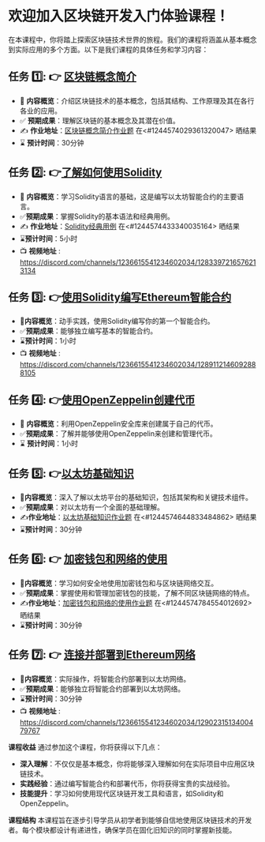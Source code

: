 # 欢迎加入区块链开发入门体验课程！

在本课程中，你将踏上探索区块链技术世界的旅程。我们的课程将涵盖从基本概念到实际应用的多个方面。以下是我们课程的具体任务和学习内容：

## 任务 1️⃣: 👉 [区块链概念简介](https://github.com/RemoteCodeCamp/openWeb3/blob/main/01.%E5%8C%BA%E5%9D%97%E9%93%BE%E6%A6%82%E5%BF%B5%E7%AE%80%E4%BB%8B.md)
- 📖 **内容概览**：介绍区块链技术的基本概念，包括其结构、工作原理及其在各行各业的应用。
- ✅ **预期成果**：理解区块链的基本概念及其潜在价值。
- ✍️ **作业地址**：[区块链概念简介作业题](https://github.com/RCCCamp/openWeb3/blob/main/08.区块链概念简介作业题.md) 在<#1244574029361320047> 晒结果
- ⌛ **预计时间**：30分钟

## 任务 2️⃣: 👉[了解如何使用Solidity](https://github.com/RemoteCodeCamp/openWeb3/blob/main/02.%E4%BA%86%E8%A7%A3%E5%A6%82%E4%BD%95%E4%BD%BF%E7%94%A8Solidity.md)
- 📖 **内容概览**：学习Solidity语言的基础，这是编写以太坊智能合约的主要语言。
- ✅**预期成果**：掌握Solidity的基本语法和经典用例。
- ✍️ **作业地址**：[Solidity经典用例](https://github.com/RCCCamp/openWeb3/blob/main/09.Solidity%20经典用例.md) 在<#1244574433340035164> 晒结果
- ⌛**预计时间**：5小时
- 📺 **视频地址** :  https://discord.com/channels/1236615541234602034/1283397216576213134

## 任务 3️⃣: 👉[使用Solidity编写Ethereum智能合约](https://github.com/RemoteCodeCamp/openWeb3/blob/main/03.%E4%BD%BF%E7%94%A8Solidity%20%E7%BC%96%E5%86%99%20Ethereum%E6%99%BA%E8%83%BD%E5%90%88%E5%90%8C.md)
- 📖**内容概览**：动手实践，使用Solidity编写你的第一个智能合约。
- ✅**预期成果**：能够独立编写基本的智能合约。
- ⌛**预计时间**：1小时
- 📺 **视频地址** :  https://discord.com/channels/1236615541234602034/1289112146092888105

## 任务 4️⃣: 👉[使用OpenZeppelin创建代币](https://github.com/RemoteCodeCamp/openWeb3/blob/main/04.%E4%BD%BF%E7%94%A8OpenZeppelin%E5%88%9B%E5%BB%BA%E4%BB%A3%E5%B8%81.md)
- 📖 **内容概览**：利用OpenZeppelin安全库来创建属于自己的代币。
- ✅**预期成果**：了解并能够使用OpenZeppelin来创建和管理代币。
- ⌛ **预计时间**：1小时

## 任务 5️⃣: 👉[以太坊基础知识](https://github.com/RemoteCodeCamp/openWeb3/blob/main/05.%E4%BB%A5%E5%A4%AA%E5%9D%8A%E7%BD%91%E7%BB%9C%E5%9F%BA%E7%A1%80%E7%9F%A5%E8%AF%86.md)
- 📖**内容概览**：深入了解以太坊平台的基础知识，包括其架构和关键技术组件。
- ✅**预期成果**：对以太坊有一个全面的基础理解。
- ✍️**作业地址**：[以太坊基础知识作业题](https://github.com/RCCCamp/openWeb3/blob/main/10.以太坊基础知识作业题.md) 在<#1244574644833484862> 晒结果
- ⌛**预计时间**：30分钟

## 任务 6️⃣: 👉 [加密钱包和网络的使用](https://github.com/RemoteCodeCamp/openWeb3/blob/main/06.%E5%8A%A0%E5%AF%86%E9%92%B1%E5%8C%85%E7%9A%84%E4%BD%BF%E7%94%A8.md)
- 📖**内容概览**：学习如何安全地使用加密钱包和与区块链网络交互。
- ✅**预期成果**：掌握使用和管理加密钱包的技能，了解不同区块链网络的特点。
- ✍️**作业地址**：[加密钱包和网络的使用作业题](https://github.com/RCCCamp/openWeb3/blob/main/11.加密钱包和网络的使用作业题.md)  在<#1244574784554012692> 晒结果
- ⌛**预计时间**：30分钟

## 任务 7️⃣: 👉 [连接并部署到Ethereum网络](https://github.com/RemoteCodeCamp/openWeb3/blob/main/07.%E8%BF%9E%E6%8E%A5%E5%B9%B6%E9%83%A8%E7%BD%B2%E5%88%B0%20Ethereum%E7%BD%91%E7%BB%9C.md)
-  📖**内容概览**：实际操作，将智能合约部署到以太坊网络。
- ✅**预期成果**：能够独立将智能合约部署到以太坊网络。
- ⌛**预计时间**：30分钟
- 📺 **视频地址** :  https://discord.com/channels/1236615541234602034/1290231513400479767

**课程收益**
通过参加这个课程，你将获得以下几点：
- **深入理解**：不仅仅是基本概念，你将能够深入理解如何在实际项目中应用区块链技术。
- **实践经验**：通过编写智能合约和部署代币，你将获得宝贵的实战经验。
- **技能提升**：学习如何使用现代区块链开发工具和语言，如Solidity和OpenZeppelin。

**课程结构**
本课程旨在逐步引导学员从初学者到能够自信地使用区块链技术的开发者。每个模块都设计有递进性，确保学员在固化旧知识的同时掌握新技能。